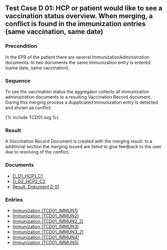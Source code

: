 ## Test Case D 01: HCP or patient would like to see a vaccination status overview. When merging, a conflict is found in the immunization entries (same vaccination, same date)

### Precondition
In the EPR of the patient there are several ImmunizationAdministration documents. In two documents the same Immunization entry is entered (same date, same vaccination).

### Sequence
To see the vaccination status the aggregator collects all immunization administration documents to a resulting Vaccination Record document.
During this merging process a dupplicated Immunization entry is detected and shown as conflict.

<div>{% include TCD01.svg %}</div>


### Result
A Vaccination Record Document is created with the merging result. In a additional section the merging issued are listed to give feedback to the user due to resolving of the conflict.

### Documents
* [D_D1_HCP1_C1](Bundle-D-D1-HCP1-C1.html)
* [D_D2_HCP2_C2](Bundle-D-D2-HCP2-C2.html)
* [Result. Dokument D 01](Bundle-RDD01.html)

### Entries
* [Immunization (TCD01_IMMUN1)](Immunization-TCD01-IMMUN1.html)
* [Immunization (TCD01_IMMUN2)](Immunization-TCD01-IMMUN2.html)
* [Immunization (TCD01_IMMUN2_2)](Immunization-TCD01-IMMUN2-2.html)
* [Immunization (TCD01_IMMUN3)](Immunization-TCD01-IMMUN3.html)
* [Immunization (TCD01_IMMUN3_2)](Immunization-TCD01-IMMUN3-2.html)
* [Immunization (TCD01_IMMUN4)](Immunization-TCD01-IMMUN4.html)
* [Immunization (TCD01_IMMUN5)](Immunization-TCD01-IMMUN5.html)
